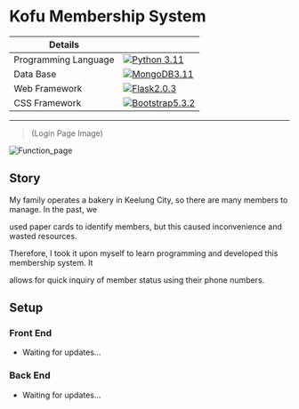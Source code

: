 #  Kofu Membership System

| Details            |              |
|-----------------------|---------------|
| Programming Language |  [![Python 3.11](https://img.shields.io/badge/python-3.11-blue.svg)](https://www.python.org/downloads/release/python-311/) |
| Data Base |  [![MongoDB3.11](https://img.shields.io/badge/pymongo-3.12.0-red.svg)](https://www.python.org/downloads/release/python-311/) |
|Web  Framework|  [![Flask2.0.3](https://img.shields.io/badge/flask-2.03-g.svg)](https://flask.palletsprojects.com/en/3.0.x/) |
|CSS Framework|  [![Bootstrap5.3.2](https://img.shields.io/badge/bootstrap-5.3.2-yellow.svg)](https://getbootstrap.com/docs/5.3/getting-started/introduction/) |
- - -
>(Login Page Image)

![Function_page](https://i.imgur.com/G9jVZQD.png)


##  Story

My family operates a bakery in Keelung City, so there are many members to manage. In the past, we

used paper cards to identify members, but this caused inconvenience and wasted resources. 

Therefore, I took it upon myself to learn programming and developed this membership system. It 

allows for quick inquiry of member status using their phone numbers.

##  Setup
### Front End 
- Waiting for updates...

### Back End
- Waiting for updates...









